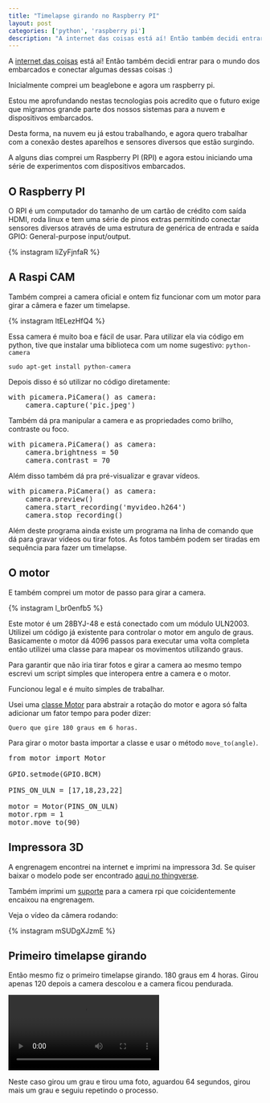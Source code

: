 ```yaml
---
title: "Timelapse girando no Raspberry PI"
layout: post
categories: ['python', 'raspberry pi']
description: "A internet das coisas está aí! Então também decidi entrar para o mundo dos embarcados e conectar algumas dessas coisas :)"
---
```

A [internet das coisas](http://pt.wikipedia.org/wiki/Internet_das_Coisas) está aí! Então também decidi entrar para o mundo dos embarcados e conectar algumas dessas coisas :)

Inicialmente comprei um beaglebone e agora um raspberry pi.

Estou me aprofundando nestas tecnologias pois acredito que o futuro exige que migramos grande parte dos nossos sistemas para a nuvem e dispositivos embarcados.

Desta forma, na nuvem eu já estou trabalhando, e agora quero trabalhar com a conexão destes aparelhos e sensores diversos que estão surgindo.

A alguns dias comprei um Raspberry PI (RPI) e agora estou iniciando uma série de experimentos com dispositivos embarcados.

## O Raspberry PI

O RPI é um computador do tamanho de um cartão de crédito com saída HDMI, roda linux e tem uma série de pinos extras permitindo conectar sensores diversos através de uma estrutura de genérica de entrada e saída GPIO: General-purpose input/output.

{% instagram liZyFjnfaR %}

## A Raspi CAM

Também comprei a camera oficial e ontem fiz funcionar com um motor para girar a câmera e fazer um timelapse.

{% instagram ltELezHfQ4 %}


Essa camera é muito boa e fácil de usar. Para utilizar ela via código em python, tive que instalar uma biblioteca com um nome sugestivo: `python-camera`

    sudo apt-get install python-camera

Depois disso é só utilizar no código diretamente:

<pre class="prettyprint">
with picamera.PiCamera() as camera:
    camera.capture('pic.jpeg')
</pre>

Também dá pra manipular a camera e as propriedades como brilho, contraste ou foco.

<pre class="prettyprint">
with picamera.PiCamera() as camera:
    camera.brightness = 50
    camera.contrast = 70
</pre>  

Além disso também dá pra pré-visualizar e gravar vídeos.

<pre class="prettyprint">
with picamera.PiCamera() as camera:
    camera.preview()
    camera.start_recording('myvideo.h264')
    camera.stop_recording()
</pre>

Além deste programa ainda existe um programa na linha de comando que dá para gravar vídeos ou tirar fotos. As fotos também podem ser tiradas em sequência para fazer um timelapse.

## O motor

E também comprei um motor de passo para girar a camera.

{% instagram l_br0enfb5 %}

Este motor é um 28BYJ-48 e está conectado com um módulo ULN2003. Utilizei um código já existente para controlar o motor em angulo de graus. Basicamente o motor dá 4096 passos para executar uma volta completa então utilizei uma classe para mapear os movimentos utilizando graus.

Para garantir que não iria tirar fotos e girar a camera ao mesmo tempo escrevi um script simples que interopera entre a camera e o motor.

Funcionou legal e é muito simples de trabalhar.

Usei uma [classe Motor](http://blog.scphillips.com/2012/12/a-python-class-to-move-the-stepper-motor/) para abstrair a rotação do motor e agora só falta adicionar um fator tempo para poder dizer:

    Quero que gire 180 graus em 6 horas.

Para girar o motor basta importar a classe e usar o método `move_to(angle)`.

<pre class="prettyprint">
from motor import Motor

GPIO.setmode(GPIO.BCM)

PINS_ON_ULN = [17,18,23,22]

motor = Motor(PINS_ON_ULN)
motor.rpm = 1
motor.move_to(90)
</pre>

## Impressora 3D

A engrenagem encontrei na internet e imprimi na impressora 3d. Se quiser baixar o modelo pode ser encontrado [aqui no thingverse](http://www.thingiverse.com/thing:258646).

Também imprimi um [suporte](http://www.thingiverse.com/thing:128617) para a camera rpi que coicidentemente encaixou na engrenagem.

Veja o vídeo da câmera rodando:


{% instagram mSUDgXJzmE %}

## Primeiro timelapse girando

Então mesmo fiz o primeiro timelapse girando. 180 graus em 4 horas. Girou apenas 120 depois a camera descolou e a camera ficou pendurada.

<video src="/images/motolapse.mp4"></video>

Neste caso girou um grau e tirou uma foto, aguardou 64 segundos, girou mais um grau e seguiu repetindo o processo.
